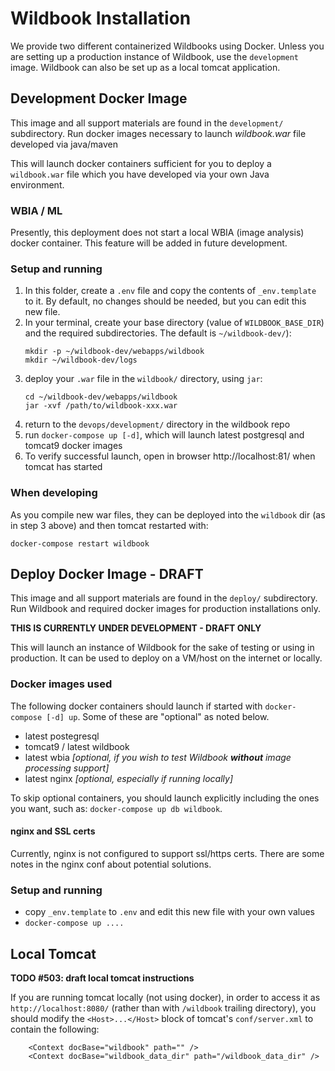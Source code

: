 # Wildbook Installation

We provide two different containerized Wildbooks using Docker. Unless you are setting up a production instance of Wildbook, use the `development` image. Wildbook can also be set up as a local tomcat application.

## Development Docker Image

This image and all support materials are found in the `development/` subdirectory. Run docker images necessary to launch _wildbook.war_ file developed via java/maven

This will launch docker containers sufficient for you to deploy a `wildbook.war` file which you have developed
via your own Java environment. <!-- TODO: link/explain java and maven instructions -->

### WBIA / ML

Presently, this deployment does not start a local WBIA (image analysis) docker container. This feature will be added in future development.

### Setup and running

1. In this folder, create a `.env` file and copy the contents of `_env.template` to it. By default, no changes should be needed, but you can edit this new file.
1. In your terminal, create your base directory (value of `WILDBOOK_BASE_DIR`) and the required subdirectories. The default is `~/wildbook-dev/`):
	```
	mkdir -p ~/wildbook-dev/webapps/wildbook
	mkdir ~/wildbook-dev/logs
	```
1. deploy your `.war` file in the `wildbook/` directory, using `jar`:
	```
	cd ~/wildbook-dev/webapps/wildbook
	jar -xvf /path/to/wildbook-xxx.war
	```
1. return to the `devops/development/` directory in the wildbook repo
1. run `docker-compose up [-d]`, which will launch latest postgresql and tomcat9 docker images
1. To verify successful launch, open in browser http://localhost:81/ when tomcat has started

### When developing

As you compile new war files, they can be deployed into the `wildbook` dir (as in step 3 above) and then tomcat restarted with:

```
docker-compose restart wildbook
```

## Deploy Docker Image - DRAFT

This image and all support materials are found in the `deploy/` subdirectory. Run Wildbook and required docker images for production installations only.

**THIS IS CURRENTLY UNDER DEVELOPMENT - DRAFT ONLY**

This will launch an instance of Wildbook for the sake of testing or using in production.
It can be used to deploy on a VM/host on the internet or locally.

### Docker images used

The following docker containers should launch if started with `docker-compose [-d] up`. Some of these
are "optional" as noted below.

- latest postegresql
- tomcat9 / latest wildbook
- latest wbia _[optional, if you wish to test Wildbook **without** image processing support]_
- latest nginx _[optional, especially if running locally]_

To skip optional containers, you should launch explicitly including the ones you want, such as: `docker-compose up db wildbook`.

#### nginx and SSL certs

Currently, nginx is not configured to support ssl/https certs. There are some notes in the nginx conf about potential solutions.

### Setup and running

- copy `_env.template` to `.env` and edit this new file with your own values
- `docker-compose up ....`

## Local Tomcat 
**TODO #503: draft local tomcat instructions**

If you are running tomcat locally (not using docker), in order to access it as `http://localhost:8080/` (rather than with `/wildbook` trailing directory),
you should modify the `<Host>...</Host>` block of tomcat's `conf/server.xml` to contain the following:

```
	<Context docBase="wildbook" path="" />
	<Context docBase="wildbook_data_dir" path="/wildbook_data_dir" />
```
